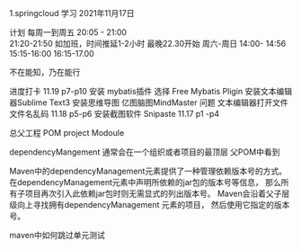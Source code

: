 1.springcloud 学习  2021年11月17日

计划  每周一到周五  20:05 - 21:00   
                  21:20-21:50
                  如加班，时间推延1-2小时 最晚22.30开始
      周六-周日
      14:00- 14:56
      15:15-16:00
      16:15-17.00
      
   不在能知，乃在能行
   
进度打卡
    11.19  p7-p10 安装 mybatis插件 选择 Free Mybatis Pligin 安装文本编辑器Sublime Text3
                  安装思维导图 亿图脑图MindMaster
                  问题 文本编辑器打开文件文件名乱码
    11.18  p5-p6  安装截图软件 Snipaste
    11.17  p1 -p4            

总父工程
POM
 project
   Modoule

dependencyMangement  通常会在一个组织或者项目的最顶层 父POM中看到

Maven中的dependencyManagement元素提供了一种管理依赖版本号的方式。
在dependencyManagement元素中声明所依赖的jar包的版本号等信息，
那么所有子项目再次引入此依赖jar包时则无需显式的列出版本号。
Maven会沿着父子层级向上寻找拥有dependencyManagement 元素的项目，
然后使用它指定的版本号。

maven中如何跳过单元测试
